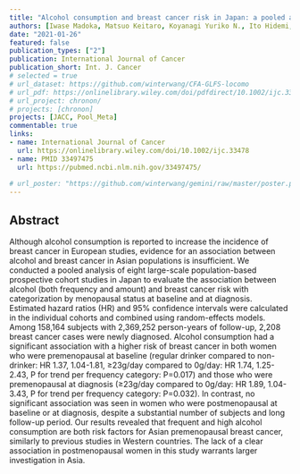 ```yaml
---
title: "Alcohol consumption and breast cancer risk in Japan: a pooled analysis of eight population-based cohort studies"
authors: [Iwase Madoka, Matsuo Keitaro, Koyanagi Yuriko N., Ito Hidemi, Tamakoshi Akiko, "**Wang Chaochen**", Utada Mai, Ozasa Kotaro, Sugawara Yumi, Tsuji Ichiro, Sawada Norie, Tanaka Shiori, Nagata Chisato, Kitamura Yuri, Shimazu Taichi, Mizoue Tetsuya, Naito Mariko, Tanaka Keitaro, Inoue Manami]
date: "2021-01-26"
featured: false
publication_types: ["2"]
publication: International Journal of Cancer
publication_short: Int. J. Cancer
# selected = true
# url_dataset: https://github.com/winterwang/CFA-GLFS-locomo
# url_pdf: https://onlinelibrary.wiley.com/doi/pdfdirect/10.1002/ijc.33248?download=true
# url_project: chronon/
# projects: [chronon]
projects: [JACC, Pool_Meta]
commentable: true
links:
- name: International Journal of Cancer
  url: https://onlinelibrary.wiley.com/doi/10.1002/ijc.33478
- name: PMID 33497475
  url: https://pubmed.ncbi.nlm.nih.gov/33497475/
  
# url_poster: "https://github.com/winterwang/gemini/raw/master/poster.pdf"
---
```



## Abstract

Although alcohol consumption is reported to increase the incidence of breast cancer in European studies, evidence for an association between alcohol and breast cancer in Asian populations is insufficient. We conducted a pooled analysis of eight large-scale population-based prospective cohort studies in Japan to evaluate the association between alcohol (both frequency and amount) and breast cancer risk with categorization by menopausal status at baseline and at diagnosis. Estimated hazard ratios (HR) and 95\% confidence intervals were calculated in the individual cohorts and combined using random-effects models. Among 158,164 subjects with 2,369,252 person-years of follow-up, 2,208 breast cancer cases were newly diagnosed. Alcohol consumption had a significant association with a higher risk of breast cancer in both women who were premenopausal at baseline (regular drinker compared to non-drinker: HR 1.37, 1.04-1.81, ≥23g/day compared to 0g/day: HR 1.74, 1.25-2.43, P for trend per frequency category: P=0.017) and those who were premenopausal at diagnosis (≥23g/day compared to 0g/day: HR 1.89, 1.04-3.43, P for trend per frequency category: P=0.032). In contrast, no significant association was seen in women who were postmenopausal at baseline or at diagnosis, despite a substantial number of subjects and long follow-up period. Our results revealed that frequent and high alcohol consumption are both risk factors for Asian premenopausal breast cancer, similarly to previous studies in Western countries. The lack of a clear association in postmenopausal women in this study warrants larger investigation in Asia.
